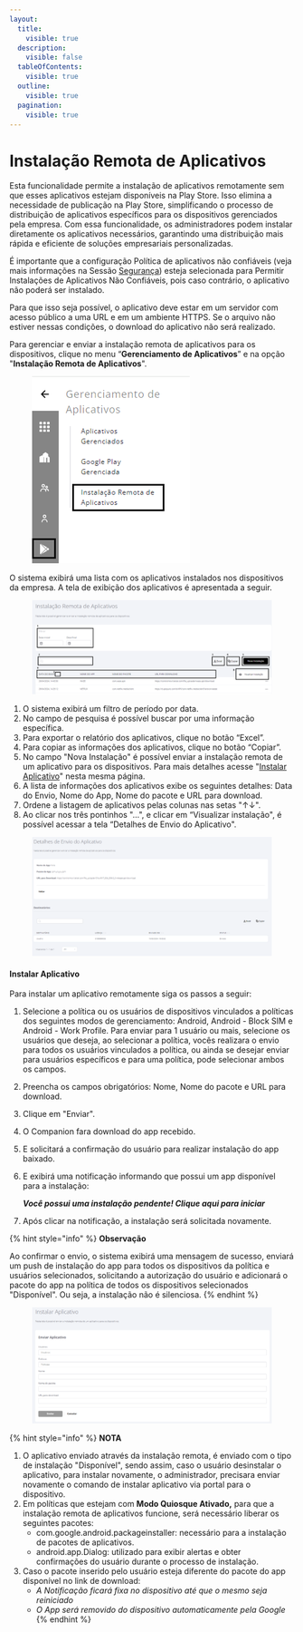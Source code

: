 ```yaml
---
layout:
  title:
    visible: true
  description:
    visible: false
  tableOfContents:
    visible: true
  outline:
    visible: true
  pagination:
    visible: true
---
```


# Instalação Remota de Aplicativos

Esta funcionalidade permite a instalação de aplicativos remotamente sem que esses aplicativos estejam disponíveis na Play Store. Isso elimina a necessidade de publicação na Play Store, simplificando o processo de distribuição de aplicativos específicos para os dispositivos gerenciados pela empresa. Com essa funcionalidade, os administradores podem instalar diretamente os aplicativos necessários, garantindo uma distribuição mais rápida e eficiente de soluções empresariais personalizadas.&#x20;

É importante que a configuração Política de aplicativos não confiáveis (veja mais informações na Sessão [Segurança](../configuracoes/editar-politica/configuracoes-gerais/seguranca.md)) esteja selecionada para Permitir Instalações de Aplicativos Não Confiáveis, pois caso contrário, o aplicativo não poderá ser instalado.

Para que isso seja possível, o aplicativo deve estar em um servidor com acesso público a uma URL e em um ambiente HTTPS. Se o arquivo não estiver nessas condições, o download do aplicativo não será realizado.

Para gerenciar e enviar a instalação remota de aplicativos para os dispositivos, clique no menu “**Gerenciamento de Aplicativos**” e na opção "**Instalação Remota de Aplicativos**".

<figure><img src="../../.gitbook/assets/Captura de tela 2024-04-29 140640 (1).png" alt=""><figcaption></figcaption></figure>

O sistema exibirá uma lista com os aplicativos instalados nos dispositivos da empresa. A tela de exibição dos aplicativos é apresentada a seguir.

<figure><img src="../../.gitbook/assets/Captura de tela 2024-04-29 141809.png" alt=""><figcaption></figcaption></figure>

1. O sistema exibirá um filtro de período por data.
2. No campo de pesquisa é possível buscar por uma informação específica.
3. Para exportar o relatório dos aplicativos, clique no botão “Excel”.
4. Para copiar as informações dos aplicativos, clique no botão “Copiar”.
5. No campo "Nova Instalação" é possível enviar a instalação remota de um aplicativo para os dispositivos. Para mais detalhes acesse "[Instalar Aplicativo](instalacao-remota-de-aplicativos.md#instalar-aplicativo)" nesta mesma página.
6. A lista de informações dos aplicativos exibe os seguintes detalhes:  Data do Envio, Nome do App, Nome do pacote e URL para download.
7. Ordene a listagem de aplicativos pelas colunas nas setas "↑↓".
8. Ao clicar nos três pontinhos "...",  e clicar em  “Visualizar instalação", é possível acessar a tela “Detalhes de Envio do Aplicativo".

<figure><img src="../../.gitbook/assets/image (5) (1).png" alt=""><figcaption></figcaption></figure>

#### Instalar Aplicativo

Para instalar um aplicativo remotamente siga os passos a seguir:

1. Selecione a política ou os usuários de dispositivos vinculados a políticas dos seguintes modos de gerenciamento: Android, Android - Block SIM e Android - Work Profile.  Para enviar para 1 usuário ou mais, selecione os usuários que deseja, ao selecionar a política, vocês realizara o envio para todos os usuários vinculados a política, ou ainda se desejar enviar para usuários específicos e para uma política, pode selecionar ambos os campos.
2. Preencha os campos obrigatórios: Nome, Nome do pacote e URL para download.
3. Clique em "Enviar".&#x20;
4. O Companion fara download do app recebido.
5. E solicitará a confirmação do usuário para realizar instalação do app baixado.
6.  E exibirá uma notificação informando que possui um app disponível para a instalação:

    _**Você possui uma instalação pendente! Clique aqui para iniciar**_
7. Após clicar na notificação, a instalação será solicitada novamente.

{% hint style="info" %}
**Observação**

Ao confirmar o envio, o sistema exibirá uma mensagem de sucesso, enviará um push de instalação do app para todos os dispositivos da política e usuários selecionados, solicitando a autorização do usuário e adicionará o pacote do app na política de todos os dispositivos selecionados "Disponível". Ou seja, a instalação não é silenciosa.
{% endhint %}

<figure><img src="../../.gitbook/assets/image (177).png" alt=""><figcaption></figcaption></figure>

{% hint style="info" %}
**NOTA**

1. O aplicativo enviado através da instalação remota, é enviado com o tipo de instalação "Disponível", sendo assim, caso o usuário desinstalar o aplicativo, para instalar novamente, o administrador, precisara enviar novamente o comando de instalar aplicativo via portal para o dispositivo.
2. Em políticas que estejam com **Modo Quiosque Ativado,** para que a instalação remota de aplicativos funcione, será necessário liberar os seguintes pacotes:
   * com.google.android.packageinstaller: necessário para a instalação de pacotes de aplicativos.
   * android.app.Dialog: utilizado para exibir alertas e obter confirmações do usuário durante o processo de instalação.
3. Caso o pacote inserido pelo usuário esteja diferente do pacote do app disponível no link de download:
   * _A Notificação ficará fixa no dispositivo até que o mesmo seja reiniciado_
   * _O App será removido do dispositivo automaticamente pela Google_
{% endhint %}
